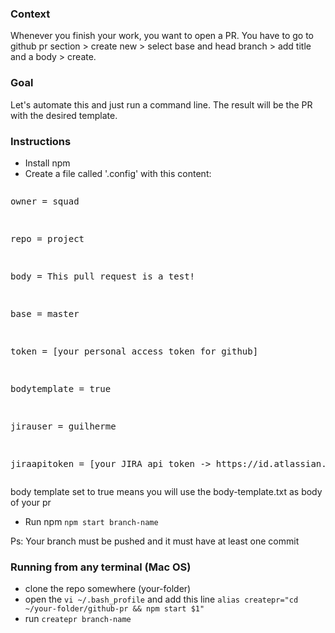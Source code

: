### Context

Whenever you finish your work, you want to open a PR. You have to go to github pr section > create new > select base and head branch > add title and a body > create.

### Goal

Let's automate this and just run a command line. The result will be the PR with the desired template.


### Instructions

- Install npm
- Create a file called '.config' with this content:
<pre><p>owner = squad</p>
<p>repo = project</p>
<p>body = This pull request is a test!</p>
<p>base = master</p>
<p>token = [your personal access token for github]</p>
<p>bodytemplate = true</p>
<p>jirauser = guilherme</p>
<p>jiraapitoken = [your JIRA api token -> https://id.atlassian.com/manage-profile/security/api-tokens > create new]</p></pre>

body template set to true means you will use the body-template.txt as body of your pr

- Run npm `npm start branch-name`

Ps: Your branch must be pushed and it must have at least one commit

### Running from any terminal (Mac OS)

- clone the repo somewhere (your-folder)
- open the `vi ~/.bash_profile` and add this line `alias createpr="cd ~/your-folder/github-pr && npm start $1"`
- run `createpr branch-name`
